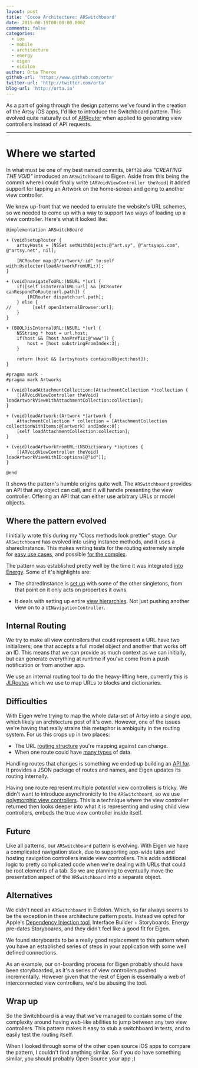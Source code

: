 ```yaml
---
layout: post
title: 'Cocoa Architecture: ARSwitchboard'
date: 2015-08-19T00:00:00.000Z
comments: false
categories:
  - ios
  - mobile
  - architecture
  - energy
  - eigen
  - eidolon
author: Orta Therox
github-url: 'https://www.github.com/orta'
twitter-url: 'http://twitter.com/orta'
blog-url: 'http://orta.io'
---
```


As a part of going through the design patterns we've found in the creation of the Artsy iOS apps, I'd like to introduce the Switchboard pattern. This evolved quite naturally out of [ARRouter](/blog/2015/08/15/Cocoa-Architecture:-Router-Pattern/) when applied to generating view controllers instead of API requests.  

<!-- more -->
--------------------------------------------------------------------------------

# Where we started
In what must be one of my best named commits, `b9ff28` aka _"CREATING THE VOID"_ introduced an `ARSwitchboard` to Eigen. Aside from this being the commit where I could finally write `[ARVoidViewController theVoid]` it added support for tapping an Artwork on the home-screen and going to another view controller.

We knew up-front that we needed to emulate the website's URL schemes, so we needed to come up with a way to support two ways of loading up a view controller. Here's what it looked like:

```objc
@implementation ARSwitchBoard

+ (void)setupRouter {
    artsyHosts = [NSSet setWithObjects:@"art.sy", @"artsyapi.com", @"artsy.net", nil];

    [RCRouter map:@"/artwork/:id" to:self with:@selector(loadArtworkFromURL:)];
}

+ (void)navigateToURL:(NSURL *)url {
    if([self isInternalURL:url] && [RCRouter canRespondToRoute:url.path]) {
        [RCRouter dispatch:url.path];
    } else {
//        [self openInternalBrowser:url];
    }
}

+ (BOOL)isInternalURL:(NSURL *)url {
    NSString * host = url.host;
    if(host && [host hasPrefix:@"www"]) {
        host = [host substringFromIndex:3];
    }

    return (host && [artsyHosts containsObject:host]);
}

#pragma mark -
#pragma mark Artworks

+ (void)loadAttachmentCollection:(AttachmentCollection *)collection {
    [[ARVoidViewController theVoid] loadArtworkViewWithAttachmentCollection:collection];
}

+ (void)loadArtwork:(Artwork *)artwork {
    AttachmentCollection * collection = [AttachmentCollection collectionWithItems:@[artwork] andIndex:0];
    [self loadAttachmentCollection:collection];
}

+ (void)loadArtworkFromURL:(NSDictionary *)options {
    [[ARVoidViewController theVoid] loadArtworkViewWithID:options[@"id"]];
}

@end
```

It shows the pattern's humble origins quite well. The `ARSwitchboard` provides an API that any object can call, and it will handle presenting the view controller. Offering an API that can either use arbitrary URLs or model objects.

## Where the pattern evolved
I initially wrote this during my "Class methods look prettier" stage. Our `ARSwitchboard` has evolved into using instance methods, and it uses a sharedInstance. This makes writing tests for the routing extremely simple for [easy use cases](https://github.com/artsy/energy/blob/master/ArtsyFolio%20Tests/Util/ARSwitchboardTests.m), and possible [for the complex](https://github.com/artsy/eigen/blob/2eb00a8050a69ab2e05ffeb11a2bbdcbadf9fb7e/Artsy_Tests/App_Tests/ARSwitchBoardTests.m).

The pattern was established pretty well by the time it was integrated [into Energy](https://github.com/artsy/energy/blob/a35969d232d8309fd2aedaae35f2dbdf6d505004/Classes/Util/App/ARSwitchBoard.m). Some of it's highlights are:

- The sharedInstance is [set up](https://github.com/artsy/energy/blob/a35969d232d8309fd2aedaae35f2dbdf6d505004/Classes/Util/App/ARSwitchBoard.m#L20-L31) with some of the other singletons, from that point on it only acts on properties it owns.

- It deals with setting up entire [view hierarchies](https://github.com/artsy/energy/blob/a35969d232d8309fd2aedaae35f2dbdf6d505004/Classes/Util/App/ARSwitchBoard.m#L229-L259). Not just pushing another view on to a `UINavigationController`.

## Internal Routing
We try to make all view controllers that could represent a URL have two initializers; one that accepts a full model object and another that works off an ID. This means that we can provide as much context as we can initially, but can generate everything at runtime if you've come from a push notification or from another app.

We use an internal routing tool to do the heavy-lifting here, currently this is [JLRoutes](https://cocoapods.org/pods/JLRoutes) which we use to map URLs to blocks and dictionaries.

## Difficulties
With Eigen we're trying to map the whole data-set of Artsy into a single app, which likely an architecture post of it's own. However, one of the issues we're having that really strains this metaphor is ambiguity in the routing system. For us this crops up in two places:
- The URL [routing structure](https://github.com/artsy/eigen/pull/534) you're mapping against can change.
- When one route could have [many types](https://github.com/artsy/eigen/blob/2eb00a8050a69ab2e05ffeb11a2bbdcbadf9fb7e/Artsy/App/ARSwitchBoard.m#L156) of data.

Handling routes that changes is something we ended up building an [API for](https://github.com/artsy/echo/blob/master/app/api/v1/presenters/route_presenter.rb). It provides a JSON package of routes and names, and Eigen updates its routing internally.

Having one route represent multiple _potential_ view controllers is tricky. We didn't want to introduce asynchronicity to the `ARSwitchboard`, so we use [polymorphic view controllers](https://github.com/artsy/eigen/blob/2eb00a8050a69ab2e05ffeb11a2bbdcbadf9fb7e/Artsy/View_Controllers/Fair/ARProfileViewController.m#L55-L66). This is a technique where the view controller returned then looks deeper into what it is representing and using child view controllers, embeds the true view controller inside itself.

## Future
Like all patterns, our `ARSwitchboard` pattern is evolving. With Eigen we have  a complicated navigation stack, due to supporting app-wide tabs and hosting navigation controllers inside view controllers. This adds additional logic to pretty complicated code when we're dealing with URLs that could be root elements of a tab. So we are planning to eventually move the presentation aspect of the `ARSwitchboard` into a separate object.

## Alternatives
We didn't need an `ARSwitchboard` in Eidolon. Which, so far always seems to be the exception in these architecture pattern posts. Instead we opted for Apple's [Dependency Injection tool](http://www.objc.io/issues/15-testing/dependency-injection/#which-di-framework-should-i-use), Interface Builder + Storyboards. Energy pre-dates Storyboards, and they didn't feel like a good fit for Eigen.

We found storyboards to be a really good replacement to this pattern when you have an established series of steps in your application with some well defined connections.

As an example, our on-boarding process for Eigen probably should have been storyboarded, as it's a series of view controllers pushed incrementally. However given that the rest of Eigen is essentially a web of interconnected view controllers, we'd be abusing the tool.

## Wrap up
So the Switchboard is a way that we've managed to contain some of the complexity around having web-like abilities to jump between any two view controllers. This pattern makes it easy to stub a switchboard in tests, and to easily test the routing itself.

When I looked through some of the other open source iOS apps to compare the pattern, I couldn't find anything similar. So if you do have something similar, you should probably Open Source your app ;)
